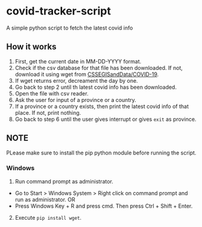 # covid-tracker-script
A simple python script to fetch the latest covid info

## How it works
1) First, get the current date in MM-DD-YYYY format.
2) Check if the csv database for that file has been downloaded. If not, download it using wget from [CSSEGISandData/COVID-19](https://github.com/CSSEGISandData/COVID-19/tree/master/csse_covid_19_data/csse_covid_19_daily_reports).
3) If wget returns error, decreament the day by one.
4) Go back to step 2 until th latest covid info has been downloaded.
5) Open the file with csv reader.
6) Ask the user for input of a province or a country.
7) If a province or a country exists, then print the latest covid info of that place. If not, print nothing.
8) Go back to step 6 until the user gives interrupt or gives `exit` as province.

## NOTE
PLease make sure to install the pip python module before running the script.
### Windows
1) Run command prompt as administrator.
 - Go to Start > Windows System > Right click on command prompt and run as administrator.
OR
 - Press Windows Key + R and press cmd. Then press Ctrl + Shift + Enter.
2) Execute `pip install wget`.
